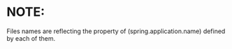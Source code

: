 # NOTE:

Files names are reflecting the property of (spring.application.name) defined by each of them. 
